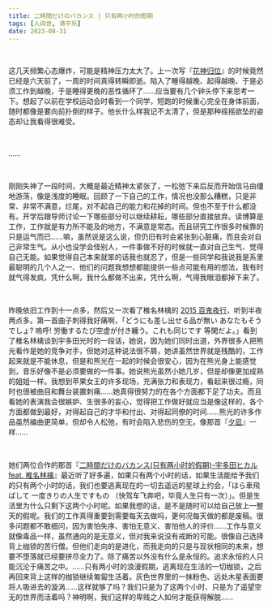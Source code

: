 ```yaml
---
title: 二時間だけのバカンス | 只有两小时的假期
tags: [人间世, 清平乐]
date: 2023-08-31
---
```


<br/>

这几天频繁心态爆炸，可能是精神压力太大了。上一次写『[花神归位](https://tianxianzi.me/2023/08/25/cutleaf_coneflower/)』的时候竟然已经是六天前了，一周的时间真得转瞬即逝。陷入了睡得越晚、起得越晚、于是必须工作到越晚，于是睡得更晚的恶性循环了……应当要有几个钟头停下来思考一下。想起了以前在学校运动会时看到一个同学，短跑的时候重心完全在身体前面，随时都像是要向前扑倒的样子。他长什么样我记不太清了，但是那种摇摇欲坠的姿态却让我看得很难受。

<br/>

……

<br/>

刚刚失神了一段时间，大概是最近精神太紧张了，一松弛下来后反而开始信马由缰地游荡，像是浅度的睡眠。回顾了一下自己的工作，情况也没那么糟糕，只是非常、非常不满意，烂尾，对不起自己的能力和花掉的时间。但也不至于什么都没有。开学后跟导师讨论一下哪些部分可以继续耕耘，哪些部分直接放弃。读博算是工作，工作就是有力所不能及的地方，不满意是常态。而且研究工作很多时候靠的只是运气而已……嘛，虽然说是这么说，但仍旧有时会紧张到心脏痛，而且会对自己非常生气。从小也没学会怪别人，一件事做不好的时候就一直对自己生气、觉得自己无能。如果觉得自己本来就笨的话我也就忍了，但是一些同学和我说我是系里最聪明的几个人之一、他们的问题我想想都能提供一些点可能有用的想法，我有时就气得发疯，凭什么啊，我什么都做不出来，凭什么啊，气得我眼泪都掉下来了。

<br/>

昨晚依旧工作到十一点多，然后又一次看了椎名林檎的 [2015 百鬼夜行](https://www.bilibili.com/video/BV1k4411i7rP/)，听到半夜两点多。第一首曲子刺得我好痛啊，「どうにも差し出せる品が無い あなたもそうでしょ? 嗚呼! 労働するたび空虚が付き纏う。これも同じです 等閑だよ。」看到了椎名林檎谈到宇多田光时的一段话，她说，因为她们同时出道，外界很多人把熊光看作是她的竞争对手，但她对这种说法很不屑，她讲虽然世界就是残酷的，工作起来就是不能休息，但是和熊光在一起的时候会很安心，因为在熊光身上能感觉到，音乐好像不是必须要做的一件事。她说熊光虽然小她几岁，但是却像更加成熟的姐姐一样。我想到苹果女王的许多现场，充满张力和表现力，看起来很过瘾，同时也很被曲目和舞台装置刺痛……她真得很努力的在各个方面都下足了功夫。而且看她的表演我会很嫉妒、生很多的妄心，觉得把工作做好就应当是像这样的，各个方面都做到最好，对得起自己的才华和付出、对得起同僚的时间……熊光的许多作品虽然编曲更简单，但却令人松弛，有时会陷入悲伤的空无，像那首『[夕凪](https://tianxianzi.me/2022/12/10/yunnagi/)』一样……

<br/>

她们两位合作的那首『[二時間だけのバカンス(只有两小时的假期)-宇多田ヒカル feat. 椎名林檎](https://www.bilibili.com/video/BV1zB4y1v7S2/)』最近听了好多遍，如果只有两个小时的话，如果生活能给予我们的只有两个小时的话，我们也要逃离现在的一切去遥远的星球上约会，「ほら車飛ばして 一度きりの人生ですもの （快驾车飞奔吧，毕竟人生只有一次）」。但是生活里为什么只剩下这两个小时呢。如果我想的话，是不是随时可以给自己放上一整天的假呢。我们的工作真得重要到需要每天去做吗，更何况每天做的都是废稿。很多问题都不敢细问，因为害怕失序、害怕无意义、害怕他人的评价……工作与意义就像毒品一样，虽然通向的是无意义，但对我来说没有戒断的可能。很像自己选择背上枷锁的苦行僧。但他们走向的是进化，而我走向的只是与现状相同的未来，想要不堕落就已经要拼尽全力了。除了痛苦以外没有什么是永恒的。追求永恒的人只能沉沦于痛苦之中。……只有两小时的浪漫假期，逃离现在生活的一切枷锁，之后再回来背上这样的枷锁继续匍匐生活着。灰色世界里的一抹粉色、远处木星表面要将人吸进去的漩涡……这样就够了吗？我们只是为了这两个小时、只是为了遥望空无的世界而活着吗？神明啊，我们这样的卑贱之人如何才能获得解脱……

<br/>

